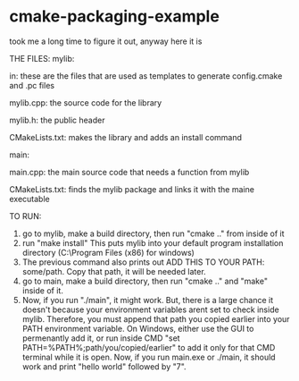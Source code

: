 # cmake-packaging-example
took me a long time to figure it out, anyway here it is

THE FILES:
mylib:

  in: these are the files that are used as templates to generate config.cmake and .pc files
  
  mylib.cpp: the source code for the library
  
  mylib.h: the public header
  
  CMakeLists.txt: makes the library and adds an install command
  
main:

  main.cpp: the main source code that needs a function from mylib
  
  CMakeLists.txt: finds the mylib package and links it with the maine executable
  

TO RUN:

1. go to mylib, make a build directory, then run "cmake .." from inside of it
2. run "make install" This puts mylib into your default program installation directory (C:\Program Files (x86) for windows)
3. The previous command also prints out ADD THIS TO YOUR PATH: some/path. Copy that path, it will be needed later.
4. go to main, make a build directory, then run "cmake .." and "make" inside of it. 
5. Now, if you run "./main", it might work. But, there is a large chance it doesn't because your environment variables arent set to check inside mylib. Therefore, you must append that path you copied earlier into your PATH environment variable. On Windows, either use the GUI to permenantly add it, or run inside CMD "set PATH=%PATH%;path/you/copied/earlier" to add it only for that CMD terminal while it is open. Now, if you run main.exe or ./main, it should work and print "hello world" followed by "7".
